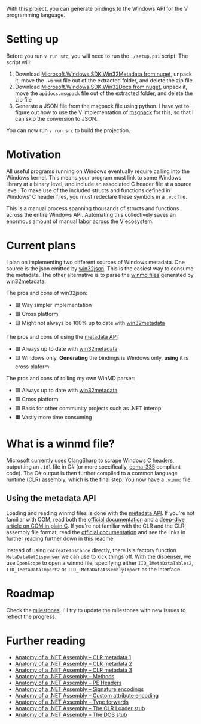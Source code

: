 With this project, you can generate bindings to the Windows API for the V programming language.

# Setting up
Before you run `v run src`, you will need to run the `./setup.ps1` script. The script will:
1. Download [Microsoft.Windows.SDK.Win32Metadata from nuget](https://www.nuget.org/packages/Microsoft.Windows.SDK.Win32Metadata/), unpack it, move the `.winmd` file out of the extracted folder, and delete the zip file
2. Download [Microsoft.Windows.SDK.Win32Docs from nuget](https://www.nuget.org/packages/Microsoft.Windows.SDK.Win32Docs/), unpack it, move the `apidocs.msgpack` file out of the extracted folder, and delete the zip file
3. Generate a JSON file from the msgpack file using python. I have yet to figure out how to use the V implementation of [msgpack](https://vpm.vlang.io/packages/msgpack) for this, so that I can skip the conversion to JSON.

You can now run `v run src` to build the projection.

# Motivation
All useful programs running on Windows eventually require calling into the Windows kernel. This means your program must link to some Windows library at a binary level, and include an associated C header file at a source level. To make use of the included structs and functions defined in Windows' C header files, you must redeclare these symbols in a `.v.c` file.

This is a manual process spanning thousands of structs and functions across the entire Windows API. Automating this collectively saves an enormous amount of manual labor across the V ecosystem.

# Current plans
I plan on implementing two different sources of Windows metadata. One source is the json emitted by [win32json](https://github.com/marlersoft/win32json). This is the easiest way to consume the metadata. The other alternative is to parse the [winmd files](https://www.nuget.org/packages/Microsoft.Windows.SDK.Win32Metadata) generated by [win32metadata](https://github.com/microsoft/win32metadata).

The pros and cons of win32json:
- 🟩 Way simpler implementation
- 🟩 Cross platform
- 🟨 Might not always be 100% up to date with [win32metadata](https://github.com/microsoft/win32metadata)

The pros and cons of using the [metadata API](https://learn.microsoft.com/en-us/windows/win32/api/rometadataapi/):
- 🟩 Always up to date with [win32metadata](https://github.com/microsoft/win32metadata)
- 🟨 Windows only. **Generating** the bindings is Windows only, **using** it is cross plaform

The pros and cons of rolling my own WinMD parser:
- 🟩 Always up to date with [win32metadata](https://github.com/microsoft/win32metadata)
- 🟩 Cross platform
- 🟩 Basis for other community projects such as .NET interop
- 🟧 Vastly more time consuming

# What is a winmd file?
Microsoft currently uses [ClangSharp](https://github.com/microsoft/win32metadata#clangsharp-overview) to scrape Windows C headers, outputting an `.idl` file in C# (or more specifically, [ecma-335](https://www.ecma-international.org/publications-and-standards/standards/ecma-335/) compliant code). The C# output is then further compiled to a common language runtime (CLR) assembly, which is the final step. You now have a `.winmd` file.

## Using the metadata API
Loading and reading winmd files is done with the [metadata API](https://learn.microsoft.com/en-us/windows/win32/api/rometadataapi/). If you're not familiar with COM, read both the [official documentation](https://learn.microsoft.com/en-us/windows/win32/com/the-component-object-model) and a [deep-dive article on COM in plain C](https://www.codeproject.com/Articles/13601/COM-in-plain-C). If you're not familiar with the CLR and the CLR assembly file format, read the [official documentation](https://learn.microsoft.com/en-us/dotnet/standard/clr) and see the links in further reading further down in this readme

Instead of using `CoCreateInstance` directly, there is a factory function [`MetaDataGetDispenser`](https://learn.microsoft.com/en-us/windows/win32/api/rometadata/nf-rometadata-metadatagetdispenser) we can use to kick things off. With the dispenser, we use `OpenScope` to open a winmd file, specifying either `IID_IMetaDataTables2`, `IID_IMetaDataImport2` or `IID_IMetaDataAssemblyImport` as the interface.

# Roadmap
Check the [milestones](https://github.com/revosw/winmd.v/milestones). I'll try to update the milestones with new issues to reflect the progress. 

# Further reading
- [Anatomy of a .NET Assembly – CLR metadata 1](https://www.red-gate.com/simple-talk/blogs/anatomy-of-a-net-assembly-clr-metadata-1/)
- [Anatomy of a .NET Assembly – CLR metadata 2](https://www.red-gate.com/simple-talk/blogs/anatomy-of-a-net-assembly-clr-metadata-2/)
- [Anatomy of a .NET Assembly – CLR metadata 3](https://www.red-gate.com/simple-talk/blogs/anatomy-of-a-net-assembly-clr-metadata-3/)
- [Anatomy of a .NET Assembly – Methods](https://www.red-gate.com/simple-talk/blogs/anatomy-of-a-net-assembly-methods/)
- [Anatomy of a .NET Assembly – PE Headers](https://www.red-gate.com/simple-talk/blogs/anatomy-of-a-net-assembly-pe-headers/)
- [Anatomy of a .NET Assembly – Signature encodings](https://www.red-gate.com/simple-talk/blogs/anatomy-of-a-net-assembly-signature-encodings/)
- [Anatomy of a .NET Assembly – Custom attribute encoding](https://www.red-gate.com/simple-talk/blogs/anatomy-of-a-net-assembly-custom-attribute-encoding/)
- [Anatomy of a .NET Assembly – Type forwards](https://www.red-gate.com/simple-talk/blogs/anatomy-of-a-net-assembly-type-forwards/)
- [Anatomy of a .NET Assembly – The CLR Loader stub](https://www.red-gate.com/simple-talk/blogs/anatomy-of-a-net-assembly-the-clr-loader-stub/)
- [Anatomy of a .NET Assembly – The DOS stub](https://www.red-gate.com/simple-talk/blogs/anatomy-of-a-net-assembly-the-dos-stub/)